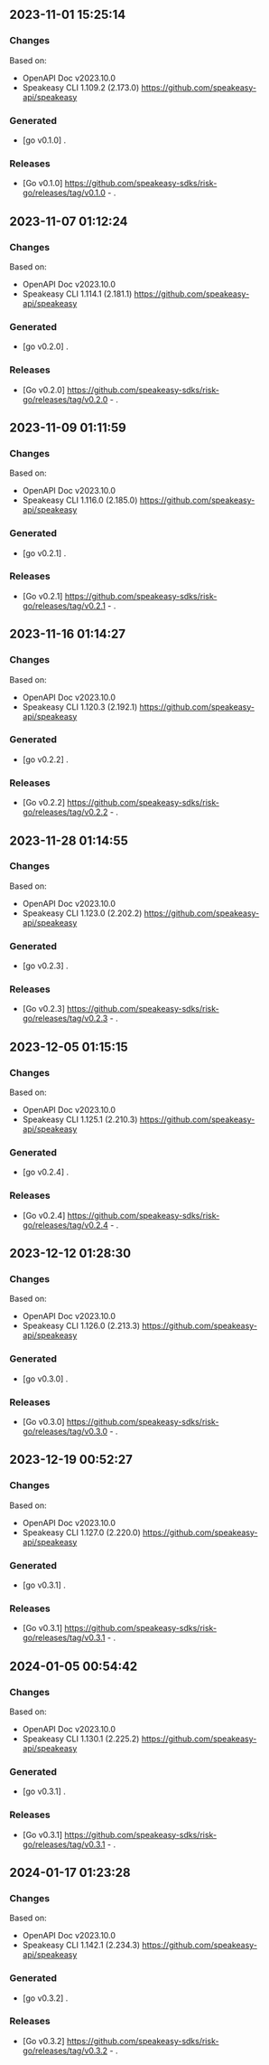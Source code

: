 

## 2023-11-01 15:25:14
### Changes
Based on:
- OpenAPI Doc v2023.10.0 
- Speakeasy CLI 1.109.2 (2.173.0) https://github.com/speakeasy-api/speakeasy
### Generated
- [go v0.1.0] .
### Releases
- [Go v0.1.0] https://github.com/speakeasy-sdks/risk-go/releases/tag/v0.1.0 - .

## 2023-11-07 01:12:24
### Changes
Based on:
- OpenAPI Doc v2023.10.0 
- Speakeasy CLI 1.114.1 (2.181.1) https://github.com/speakeasy-api/speakeasy
### Generated
- [go v0.2.0] .
### Releases
- [Go v0.2.0] https://github.com/speakeasy-sdks/risk-go/releases/tag/v0.2.0 - .

## 2023-11-09 01:11:59
### Changes
Based on:
- OpenAPI Doc v2023.10.0 
- Speakeasy CLI 1.116.0 (2.185.0) https://github.com/speakeasy-api/speakeasy
### Generated
- [go v0.2.1] .
### Releases
- [Go v0.2.1] https://github.com/speakeasy-sdks/risk-go/releases/tag/v0.2.1 - .

## 2023-11-16 01:14:27
### Changes
Based on:
- OpenAPI Doc v2023.10.0 
- Speakeasy CLI 1.120.3 (2.192.1) https://github.com/speakeasy-api/speakeasy
### Generated
- [go v0.2.2] .
### Releases
- [Go v0.2.2] https://github.com/speakeasy-sdks/risk-go/releases/tag/v0.2.2 - .

## 2023-11-28 01:14:55
### Changes
Based on:
- OpenAPI Doc v2023.10.0 
- Speakeasy CLI 1.123.0 (2.202.2) https://github.com/speakeasy-api/speakeasy
### Generated
- [go v0.2.3] .
### Releases
- [Go v0.2.3] https://github.com/speakeasy-sdks/risk-go/releases/tag/v0.2.3 - .

## 2023-12-05 01:15:15
### Changes
Based on:
- OpenAPI Doc v2023.10.0 
- Speakeasy CLI 1.125.1 (2.210.3) https://github.com/speakeasy-api/speakeasy
### Generated
- [go v0.2.4] .
### Releases
- [Go v0.2.4] https://github.com/speakeasy-sdks/risk-go/releases/tag/v0.2.4 - .

## 2023-12-12 01:28:30
### Changes
Based on:
- OpenAPI Doc v2023.10.0 
- Speakeasy CLI 1.126.0 (2.213.3) https://github.com/speakeasy-api/speakeasy
### Generated
- [go v0.3.0] .
### Releases
- [Go v0.3.0] https://github.com/speakeasy-sdks/risk-go/releases/tag/v0.3.0 - .

## 2023-12-19 00:52:27
### Changes
Based on:
- OpenAPI Doc v2023.10.0 
- Speakeasy CLI 1.127.0 (2.220.0) https://github.com/speakeasy-api/speakeasy
### Generated
- [go v0.3.1] .
### Releases
- [Go v0.3.1] https://github.com/speakeasy-sdks/risk-go/releases/tag/v0.3.1 - .

## 2024-01-05 00:54:42
### Changes
Based on:
- OpenAPI Doc v2023.10.0 
- Speakeasy CLI 1.130.1 (2.225.2) https://github.com/speakeasy-api/speakeasy
### Generated
- [go v0.3.1] .
### Releases
- [Go v0.3.1] https://github.com/speakeasy-sdks/risk-go/releases/tag/v0.3.1 - .

## 2024-01-17 01:23:28
### Changes
Based on:
- OpenAPI Doc v2023.10.0 
- Speakeasy CLI 1.142.1 (2.234.3) https://github.com/speakeasy-api/speakeasy
### Generated
- [go v0.3.2] .
### Releases
- [Go v0.3.2] https://github.com/speakeasy-sdks/risk-go/releases/tag/v0.3.2 - .